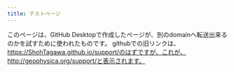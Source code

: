 ```yaml
---
title: テストページ
---
```


このページは、GitHub Desktopで作成したページが、別のdomainへ転送出来るのかを試すために使われたものです。 
githubでの旧リンクは、https://ShohTagawa.github.io/support/のはずですが、これが、http://geophysica.org/support/と表示されます。 